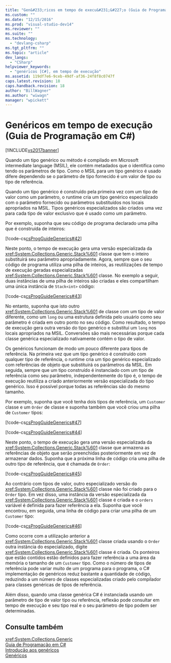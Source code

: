 ```yaml
---
title: "Gen&#233;ricos em tempo de execu&#231;&#227;o (Guia de Programa&#231;&#227;o em C#) | Microsoft Docs"
ms.custom: ""
ms.date: "12/15/2016"
ms.prod: "visual-studio-dev14"
ms.reviewer: ""
ms.suite: ""
ms.technology: 
  - "devlang-csharp"
ms.tgt_pltfrm: ""
ms.topic: "article"
dev_langs: 
  - "CSharp"
helpviewer_keywords: 
  - "genéricos [C#], em tempo de execução"
ms.assetid: 119df7e6-9ceb-49df-af36-24f8f8c0747f
caps.latest.revision: 18
caps.handback.revision: 18
author: "BillWagner"
ms.author: "wiwagn"
manager: "wpickett"
---
```

# Gen&#233;ricos em tempo de execu&#231;&#227;o (Guia de Programa&#231;&#227;o em C#)
[!INCLUDE[vs2017banner](../../../csharp/includes/vs2017banner.md)]

Quando um tipo genérico ou método é compilado em Microsoft intermediate language \(MSIL\), ele contém metadados que o identifica como tendo os parâmetros de tipo.  Como o MSIL para um tipo genérico é usado difere dependendo se o parâmetro de tipo fornecido é um valor de tipo ou tipo de referência.  
  
 Quando um tipo genérico é construído pela primeira vez com um tipo de valor como um parâmetro, o runtime cria um tipo genérico especializado com o parâmetro fornecido ou parâmetros substituídos nos locais apropriados na MSIL.  Tipos genéricos especializados são criados uma vez para cada tipo de valor exclusivo que é usado como um parâmetro.  
  
 Por exemplo, suponha que seu código de programa declarado uma pilha que é construída de inteiros:  
  
 [!code-cs[csProgGuideGenerics#42](../../../csharp/programming-guide/generics/codesnippet/CSharp/generics-in-the-run-time_1.cs)]  
  
 Neste ponto, o tempo de execução gera uma versão especializada da <xref:System.Collections.Generic.Stack%601> classe que tem o inteiro substituirá seu parâmetro apropriadamente.  Agora, sempre que o seu código de programa utiliza uma pilha de inteiros, as reutilizações de tempo de execução geradas especializadas <xref:System.Collections.Generic.Stack%601> classe.  No exemplo a seguir, duas instâncias de uma pilha de inteiros são criadas e eles compartilham uma única instância de `Stack<int>` código:  
  
 [!code-cs[csProgGuideGenerics#43](../../../csharp/programming-guide/generics/codesnippet/CSharp/generics-in-the-run-time_2.cs)]  
  
 No entanto, suponha que isto outro <xref:System.Collections.Generic.Stack%601> de classe com um tipo de valor diferente, como um `long` ou uma estrutura definida pelo usuário como seu parâmetro é criada em outro ponto no seu código.  Como resultado, o tempo de execução gera outra versão do tipo genérico e substitui um `long` nos locais apropriados na MSIL.  Conversões são mais necessárias porque cada classe genérica especializado nativamente contém o tipo de valor.  
  
 Os genéricos funcionam de modo um pouco diferente para tipos de referência.  Na primeira vez que um tipo genérico é construído com qualquer tipo de referência, o runtime cria um tipo genérico especializado com referências de objeto que substituirá os parâmetros da MSIL.  Em seguida, sempre que um tipo construído é instanciado com um tipo de referência como seu parâmetro, independentemente do tipo é, o tempo de execução reutiliza a criado anteriormente versão especializada do tipo genérico.  Isso é possível porque todas as referências são do mesmo tamanho.  
  
 Por exemplo, suponha que você tenha dois tipos de referência, um `Customer` classe e um `Order` de classe e suponha também que você criou uma pilha de `Customer` tipos:  
  
 [!code-cs[csProgGuideGenerics#47](../../../csharp/programming-guide/generics/codesnippet/CSharp/generics-in-the-run-time_3.cs)]  
  
 [!code-cs[csProgGuideGenerics#44](../../../csharp/programming-guide/generics/codesnippet/CSharp/generics-in-the-run-time_4.cs)]  
  
 Neste ponto, o tempo de execução gera uma versão especializada da <xref:System.Collections.Generic.Stack%601> classe que armazena as referências de objeto que serão preenchidas posteriormente em vez de armazenar dados.  Suponha que a próxima linha de código cria uma pilha de outro tipo de referência, que é chamada de `Order`:  
  
 [!code-cs[csProgGuideGenerics#45](../../../csharp/programming-guide/generics/codesnippet/CSharp/generics-in-the-run-time_5.cs)]  
  
 Ao contrário com tipos de valor, outro especializado versão do <xref:System.Collections.Generic.Stack%601> classe não foi criado para o `Order` tipo.  Em vez disso, uma instância da versão especializada da <xref:System.Collections.Generic.Stack%601> classe é criada e o `orders` variável é definida para fazer referência a ela.  Suponha que você encontrou, em seguida, uma linha de código para criar uma pilha de um `Customer` tipo:  
  
 [!code-cs[csProgGuideGenerics#46](../../../csharp/programming-guide/generics/codesnippet/CSharp/generics-in-the-run-time_6.cs)]  
  
 Como ocorre com a utilização anterior a <xref:System.Collections.Generic.Stack%601> classe criada usando o `Order` outra instância do especializado, digite <xref:System.Collections.Generic.Stack%601> classe é criada.  Os ponteiros que estão contidos estão definidos para fazer referência a uma área da memória o tamanho de um `Customer` tipo.  Como o número de tipos de referência pode variar muito de um programa para o programa, o C\# implementação de genéricos reduz bastante a quantidade de código, reduzindo a um número de classes especializadas criado pelo compilador para classes genéricas de tipos de referência.  
  
 Além disso, quando uma classe genérica C\# é instanciada usando um parâmetro de tipo de valor tipo ou referência, reflexão pode consultar em tempo de execução e seu tipo real e o seu parâmetro de tipo podem ser determinadas.  
  
## Consulte também  
 <xref:System.Collections.Generic>   
 [Guia de Programação em C\#](../../../csharp/programming-guide/index.md)   
 [Introdução aos genéricos](../../../csharp/programming-guide/generics/introduction-to-generics.md)   
 [Genéricos](../Topic/Generics%20in%20the%20.NET%20Framework.md)